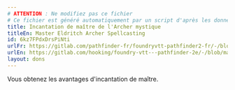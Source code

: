 ```yaml
---
# ATTENTION : Ne modifiez pas ce fichier
# Ce fichier est généré automatiquement par un script d'après les données du module Foundry VTT officiel et de sa traduction
title: Incantation de maître de l'Archer mystique
titleEn: Master Eldritch Archer Spellcasting
id: 6kz7FPdxDrsPiNti
urlFr: https://gitlab.com/pathfinder-fr/foundryvtt-pathfinder2-fr/-/blob/master/data/feats/6kz7FPdxDrsPiNti.htm
urlEn: https://gitlab.com/hooking/foundry-vtt---pathfinder-2e/-/blob/master/packs/data/feats.db/master-eldritch-archer-spellcasting.json
layout: dons
---
```

Vous obtenez les avantages d'incantation de maître.
